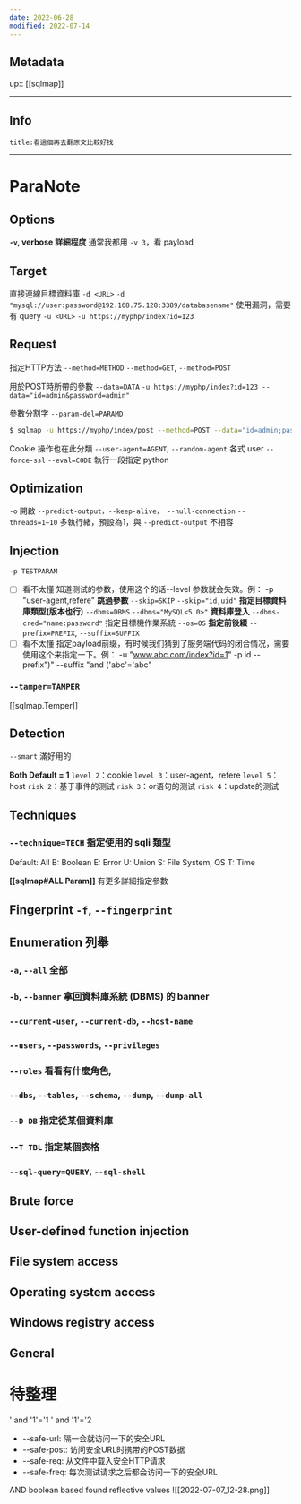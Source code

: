 ```yaml
---
date: 2022-06-28
modified: 2022-07-14
---
```

## Metadata
up:: [[sqlmap]]

---
## Info
```ad-info
title:看這個再去翻原文比較好找
```
---
# ParaNote
## Options

 **`-v`, verbose 詳細程度**
通常我都用 `-v 3`，看 payload

## Target 
直接連線目標資料庫 `-d <URL>`
`-d "mysql://user:password@192.168.75.128:3389/databasename"`
使用漏洞，需要有 query `-u <URL>`
`-u https://myphp/index?id=123`

## Request
指定HTTP方法 `--method=METHOD` 
`--method=GET`, `--method=POST`

用於POST時所帶的參數 `--data=DATA` 
`-u https://myphp/index?id=123 --data="id=admin&password=admin"`

參數分割字 `--param-del=PARAMD`
```bash
$ sqlmap -u https://myphp/index/post --method=POST --data="id=admin;password=admin" --param-del=";"
```
Cookie 操作也在此分類
`--user-agent=AGENT`, `--random-agent` 各式 user
`--force-ssl`
`--eval=CODE` 執行一段指定 python
## Optimization
`-o` 開啟 `--predict-output，--keep-alive， --null-connection`
`--threads=1~10` 多執行緒，預設為1，與 `--predict-output` 不相容
## Injection
 `-p TESTPARAM`
- [ ] 看不太懂
知道测试的参数，使用这个的话--level 参数就会失效。例： -p "user-agent,refere"
**跳過參數** `--skip=SKIP`
`--skip="id,uid"`
 **指定目標資料庫類型(版本也行)** `--dbms=DBMS` 
`--dbms="MySQL<5.0>"`
**資料庫登入**
`--dbms-cred="name:password"`
指定目標機作業系統 `--os=OS`
**指定前後綴** `--prefix=PREFIX`, `--suffix=SUFFIX` 
- [ ] 看不太懂
指定payload前缀，有时候我们猜到了服务端代码的闭合情况，需要使用这个来指定一下。例： -u "www.abc.com/index?id=1" -p id --prefix")" --suffix "and ('abc'='abc"

### `--tamper=TAMPER`
[[sqlmap.Temper]]
## Detection

`--smart` 滿好用的

**Both Default = 1**
`level 2`：cookie
`level 3`：user-agent，refere
`level 5`：host
`risk 2`：基于事件的测试
`risk 3`：or语句的测试
`risk 4`：update的测试

## Techniques
### `--technique=TECH` 指定使用的 sqli 類型
Default: All
B: Boolean
E: Error
U: Union
S: File System, OS
T: Time

**[[sqlmap#ALL Param]]** 有更多詳細指定參數

## Fingerprint `-f`, `--fingerprint`
## Enumeration 列舉
### `-a`, `--all` 全部
### `-b`, `--banner` 拿回資料庫系統 (DBMS) 的 banner
### `--current-user`, `--current-db`, `--host-name`
### `--users`, `--passwords`, `--privileges`
### `--roles` 看看有什麼角色,
### `--dbs`, `--tables`, `--schema`, `--dump`, `--dump-all`
### `--D DB` 指定從某個資料庫
### `--T TBL` 指定某個表格
### `--sql-query=QUERY`, `--sql-shell`

## Brute force

## User-defined function injection

## File system access

## Operating system access

## Windows registry access

## General


# 待整理


' and '1'='1
' and '1'='2

-   --safe-url: 隔一会就访问一下的安全URL
-   --safe-post: 访问安全URL时携带的POST数据
-   --safe-req: 从文件中载入安全HTTP请求
-   --safe-freq: 每次测试请求之后都会访问一下的安全URL


AND boolean based found reflective values
![[2022-07-07_12-28.png]]
